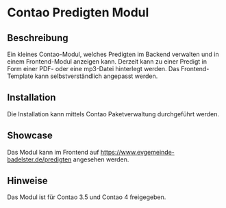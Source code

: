 # Contao Predigten Modul
## Beschreibung

Ein kleines Contao-Modul, welches Predigten im Backend verwalten und in einem Frontend-Modul anzeigen kann.
Derzeit kann zu einer Predigt in Form einer PDF- oder eine mp3-Datei hinterlegt werden. Das Frontend-Template kann selbstverständlich angepasst werden.

## Installation

Die Installation kann mittels Contao Paketverwaltung durchgeführt werden.

## Showcase

Das Modul kann im Frontend auf https://www.evgemeinde-badelster.de/predigten angesehen werden.

## Hinweise

Das Modul ist für Contao 3.5 und Contao 4 freigegeben.
